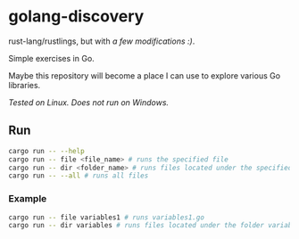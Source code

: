 # golang-discovery

rust-lang/rustlings, but with _a few modifications :)_.

Simple exercises in Go.

Maybe this repository will become a place I can use to explore various Go libraries.

_Tested on Linux. Does not run on Windows._

## Run

```bash
cargo run -- --help
cargo run -- file <file_name> # runs the specified file
cargo run -- dir <folder_name> # runs files located under the specified directory
cargo run -- --all # runs all files
```

### Example

```bash
cargo run -- file variables1 # runs variables1.go
cargo run -- dir variables # runs files located under the folder variables
```
